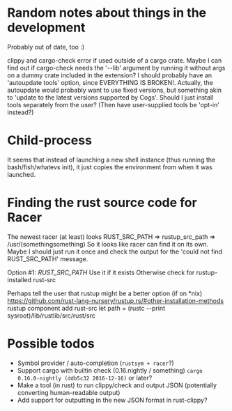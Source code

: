 # Random notes about things in the development
Probably out of date, too :)


clippy and cargo-check error if used outside of a cargo crate.
Maybe I can find out if cargo-check needs the '--lib' argument by running it without args on a dummy crate included in the extension?
I should probably have an 'autoupdate tools' option, since EVERYTHING IS BROKEN!. 
Actually, the autoupdate would probably want to use fixed versions, but something akin to 'update to the latest versions supported by Cogs'.
Should I just install tools separately from the user? (Then have user-supplied tools be 'opt-in' instead?)

# Child-process
It seems that instead of launching a new shell instance (thus running the bash/fish/whatevs init), it just copies the environment from when it was launched.

# Finding the rust source code for Racer
The newest racer (at least) looks RUST\_SRC\_PATH => rustup\_src\_path => /usr/(somethingsomething)
So it looks like racer can find it on its own. Maybe I should just run it once and check the output for the 'could not find RUST\_SRC\_PATH' message.

Option #1: *RUST\_SRC\_PATH*
Use it if it exists
Otherwise check for rustup-installed rust-src

Perhaps tell the user that rustup might be a better option (if on *nix)
https://github.com/rust-lang-nursery/rustup.rs/#other-installation-methods
rustup component add rust-src
let path = (rustc --print sysroot)/lib/rustlib/src/rust/src

# Possible todos
- Symbol provider / auto-completion (`rustsym + racer`?)
- Support cargo with builtin check (0.16.nightly / something)
  `cargo 0.16.0-nightly (ddb5c32 2016-12-16)` or later?
- Make a tool (in rust) to run clippy/check and output JSON (potentially converting human-readable output)
- Add support for outputting in the new JSON format in rust-clippy?
